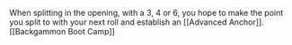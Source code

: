 When splitting in the opening, with a 3, 4 or 6, you hope to make the point you split to with your next roll and establish an [[Advanced Anchor]].
[[Backgammon Boot Camp]]
